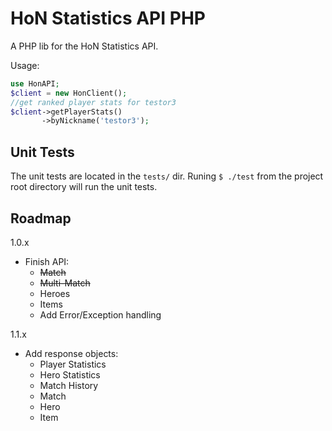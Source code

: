 # HoN Statistics API PHP

A PHP lib for the HoN Statistics API.

Usage:
```php
use HonAPI;
$client = new HonClient();
//get ranked player stats for testor3
$client->getPlayerStats()
	   ->byNickname('testor3');
```

## Unit Tests
The unit tests are located in the `tests/` dir. Runing `$ ./test` from the project root directory will run the unit tests.

## Roadmap

1.0.x  
  - Finish API:   
    - ~~Match~~  
    - ~~Multi-Match~~
    - Heroes  
    - Items  
    - Add Error/Exception handling  

1.1.x  
  - Add response objects:  
    - Player Statistics  
    - Hero Statistics  
    - Match History  
    - Match  
    - Hero  
    - Item  
